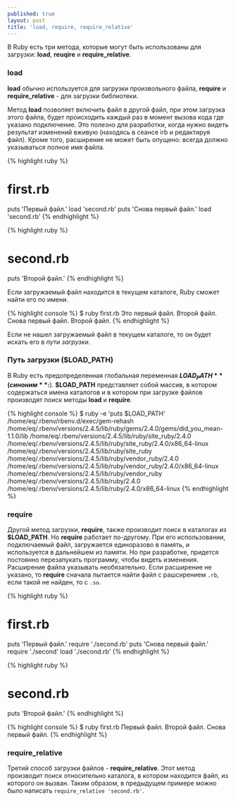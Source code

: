 ```yaml
---
published: true
layout: post
title: 'load, require, require_relative'
---
```

В Ruby есть три метода, которые могут быть использованы для загрузки: **load**, **reuqire** и **require_relative**.

### load
**load** обычно используется для загрузки произвольного файла, **require** и **require_relative** - для загрузки библиотеки.

Метод **load** позволяет включить файл в другой файл, при этом загрузка этого файла, будет происходить каждый раз в момент вызова кода где указано подключение. Это полезно для разработки, когда нужно видеть результат изменений вживую (находясь в сеансе irb и редактируя файл). Кроме того, расширение не может быть опущено: всегда должно указываться полное имя файла.

{% highlight ruby %}
# first.rb
puts 'Первый файл.'
load 'second.rb'
puts 'Снова первый файл.'
load 'second.rb'
{% endhighlight %}

{% highlight ruby %}
# second.rb
puts 'Второй файл.'
{% endhighlight %}

Если загружаемый файл находится в текущем каталоге, Ruby сможет найти его по имени.

{% highlight console %}
$ ruby first.rb
Это первый файл.
Второй файл.
Снова первый файл.
Второй файл.
{% endhighlight %}

Если не нашел загружаемый файл в текущем каталоге, то он будет искать его в _пути загрузки_.

### Путь загрузки ($LOAD_PATH)
В Ruby есть предопределенная глобальная переменная **$LOAD_PATH** (синоним **$:**). **$LOAD_PATH** представляет собой массив, в котором содержаться имена каталогов и в котором при загрузке файлов производят поиск методы **load** и **require**.

{% highlight console %}
$ ruby -e 'puts $LOAD_PATH'
/home/eq/.rbenv/rbenv.d/exec/gem-rehash
/home/eq/.rbenv/versions/2.4.5/lib/ruby/gems/2.4.0/gems/did_you_mean-1.1.0/lib
/home/eq/.rbenv/versions/2.4.5/lib/ruby/site_ruby/2.4.0
/home/eq/.rbenv/versions/2.4.5/lib/ruby/site_ruby/2.4.0/x86_64-linux
/home/eq/.rbenv/versions/2.4.5/lib/ruby/site_ruby
/home/eq/.rbenv/versions/2.4.5/lib/ruby/vendor_ruby/2.4.0
/home/eq/.rbenv/versions/2.4.5/lib/ruby/vendor_ruby/2.4.0/x86_64-linux
/home/eq/.rbenv/versions/2.4.5/lib/ruby/vendor_ruby
/home/eq/.rbenv/versions/2.4.5/lib/ruby/2.4.0
/home/eq/.rbenv/versions/2.4.5/lib/ruby/2.4.0/x86_64-linux
{% endhighlight %}

### require
Другой метод загрузки, **require**, также производит поиск в каталогах из **$LOAD_PATH**. Но **require** работает по-другому. При его использовании, подключаемый файл, загружается единоразово в память, и используется в дальнейшем из памяти. Но при разработке, придется постоянно перезапукать программу, чтобы видеть изменения. Расширение файла указывать необязательно. Если расширение не указано, то **require** сначала пытается найти файл с рашсирением `.rb`, если такой не найден, то с `.so`.

{% highlight ruby %}
# first.rb
puts 'Первый файл.'
require './second.rb'
puts 'Снова первый файл.'
require './second'
load './second.rb'
{% endhighlight %}

{% highlight ruby %}
# second.rb
puts 'Второй файл.'
{% endhighlight %}

{% highlight console %}
$ ruby first.rb
Первый файл.
Второй файл.
Снова первый файл.
{% endhighlight %}

### require_relative
Третий способ загрузки файлов - **require_relative**. Этот метод производит поиск относительно каталога, в котором находится файл, из которого он вызван. Таким образом, в предыдущем примере можно было написать `require_relative 'second.rb'`.